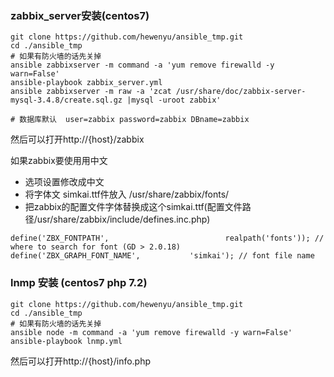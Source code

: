 ### zabbix_server安装(centos7)

```shell
git clone https://github.com/hewenyu/ansible_tmp.git
cd ./ansible_tmp
# 如果有防火墙的话先关掉
ansible zabbixserver -m command -a 'yum remove firewalld -y warn=False'
ansible-playbook zabbix_server.yml
ansible zabbixserver -m raw -a 'zcat /usr/share/doc/zabbix-server-mysql-3.4.8/create.sql.gz |mysql -uroot zabbix'

# 数据库默认  user=zabbix password=zabbix DBname=zabbix
```
然后可以打开http://{host}/zabbix

如果zabbix要使用用中文
* 选项设置修改成中文
* 将字体文 simkai.ttf件放入 /usr/share/zabbix/fonts/
* 把zabbix的配置文件字体替换成这个simkai.ttf(配置文件路径/usr/share/zabbix/include/defines.inc.php)

```shell
define('ZBX_FONTPATH',                          realpath('fonts')); // where to search for font (GD > 2.0.18)
define('ZBX_GRAPH_FONT_NAME',           'simkai'); // font file name
```

### lnmp 安装 (centos7 php 7.2) 

```shell
git clone https://github.com/hewenyu/ansible_tmp.git
cd ./ansible_tmp
# 如果有防火墙的话先关掉
ansible node -m command -a 'yum remove firewalld -y warn=False'
ansible-playbook lnmp.yml
```
然后可以打开http://{host}/info.php